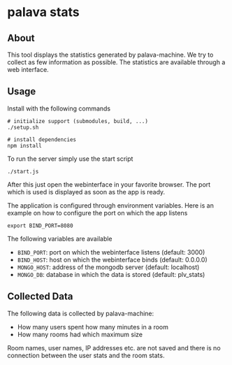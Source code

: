 # palava stats

## About

This tool displays the statistics generated by palava-machine. We try to
collect as few information as possible. The statistics are available through a
web interface.

## Usage

Install with the following commands

	# initialize support (submodules, build, ...)
	./setup.sh

	# install dependencies
	npm install

To run the server simply use the start script

	./start.js

After this just open the webinterface in your favorite browser. The port which
is used is displayed as soon as the app is ready.

The application is configured through environment variables. Here is an example
on how to configure the port on which the app listens

	export BIND_PORT=8080

The following variables are available

* `BIND_PORT`: port on which the webinterface listens (default: 3000)
* `BIND_HOST`: host on which the webinterface binds (default: 0.0.0.0)
* `MONGO_HOST`: address of the mongodb server (default: localhost)
* `MONGO_DB`: database in which the data is stored (default: plv\_stats)

## Collected Data

The following data is collected by palava-machine:

* How many users spent how many minutes in a room
* How many rooms had which maximum size

Room names, user names, IP addresses etc. are not saved and there is no
connection between the user stats and the room stats.

